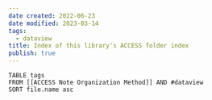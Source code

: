 ```yaml
---
date created: 2022-06-23
date modified: 2023-03-14
tags:
  - dataview
title: Index of this library's ACCESS folder index
publish: true
---
```

```dataview
TABLE tags
FROM [[ACCESS Note Organization Method]] AND #dataview
SORT file.name asc
``` 